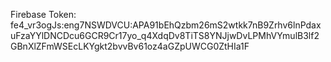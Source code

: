 Firebase Token: fe4_vr3ogJs:eng7NSWDVCU:APA91bEhQzbm26mS2wtkk7nB9Zrhv6lnPdaxuFzaYYlDNCDcu6GCR9Cr17yo_q4XdqDv8TiTS8YNJjwDvLPMhVYmulB3lf2GBnXlZFmWSEcLKYgkt2bvvBv61oz4aGZpUWCG0ZtHIa1F
